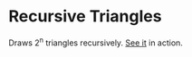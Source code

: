 Recursive Triangles
===================

Draws 2<sup>n</sup> triangles recursively.
[See it](http://jakewilson.github.io/RecursiveTriangles) in action.
